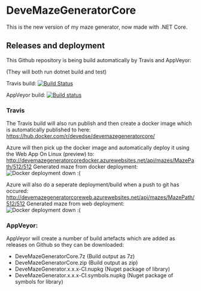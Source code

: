 # DeveMazeGeneratorCore
This is the new version of my maze generator, now made with .NET Core.

## Releases and deployment

This Github repository is being build automatically by Travis and AppVeyor:

(They will both run dotnet build and test)

Travis build:
[![Build Status](https://travis-ci.org/devedse/DeveMazeGeneratorCore.svg?branch=master)](https://travis-ci.org/devedse/DeveMazeGeneratorCore)

AppVeyor build:
[![Build status](https://ci.appveyor.com/api/projects/status/ainctv2tnoxg2t86?svg=true)](https://ci.appveyor.com/project/devedse/devemazegeneratorcore)

### Travis

The Travis build will also run publish and then create a docker image which is automatically published to here:
https://hub.docker.com/r/devedse/devemazegeneratorcore/

Azure will then pick up the docker image and automatically deploy it using the Web App On Linux (preview) to:
http://devemazegeneratorcoredocker.azurewebsites.net/api/mazes/MazePath/512/512
Generated maze from docker deployment:
![Docker deployment down :(](http://devemazegeneratorcoredocker.azurewebsites.net/api/mazes/MazePath/32/32 "Docker deployment")

Azure will also do a seperate deployment/build when a push to git has occured:
http://devemazegeneratorcoreweb.azurewebsites.net/api/mazes/MazePath/512/512
Generated maze from web deployment:
![Docker deployment down :(](http://devemazegeneratorcoreweb.azurewebsites.net/api/mazes/MazePath/32/32 "Docker deployment")

### AppVeyor:

AppVeyor will create a number of build artefacts which are added as releases on Github so they can be downloaded:
* DeveMazeGeneratorCore.7z (Build output as 7z)
* DeveMazeGeneratorCore.zip (Build output as zip)
* DeveMazeGenerator.x.x.x-CI.nupkg (Nuget package of library)
* DeveMazeGenerator.x.x.x-CI.symbols.nupkg (Nuget package of symbols for library)